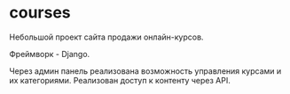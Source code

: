 # courses
Небольшой проект сайта продажи онлайн-курсов.

Фреймворк - Django.

Через админ панель реализована возможность управления курсами и их категориями. Реализован доступ к контенту через API.